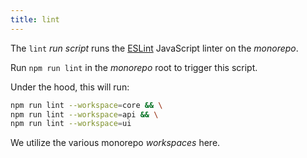 ```yaml
--- 
title: lint
---
```


The `lint` _run script_ runs the [ESLint](https://eslint.org/)
JavaScript linter on the _monorepo_.

Run `npm run lint` in the _monorepo_ root to trigger this script.

Under the hood, this will run:

```sh title="Terminal"
npm run lint --workspace=core && \
npm run lint --workspace=api && \
npm run lint --workspace=ui
```

We utilize the various monorepo _workspaces_ here.

